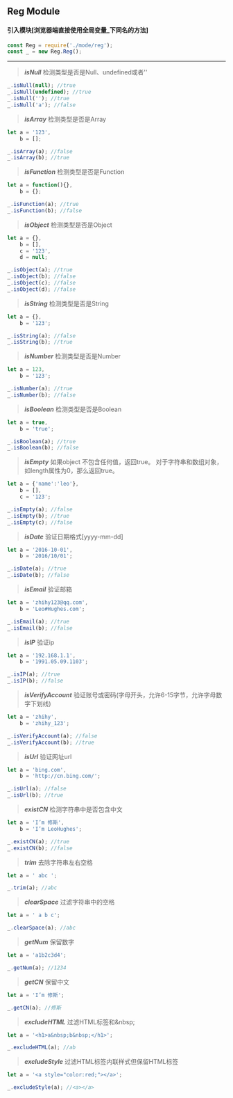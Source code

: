 ## Reg Module

#### 引入模块[浏览器端直接使用全局变量_下同名的方法]

```js
const Reg = require('./mode/reg');
const _ = new Reg.Reg();
```

***

>***isNull***
>检测类型是否是Null、undefined或者''

```js
_.isNull(null); //true
_.isNull(undefined); //true
_.isNull(''); //true
_.isNull('a'); //false
```

>***isArray***
>检测类型是否是Array

```js
let a = '123',
    b = [];

_.isArray(a); //false
_.isArray(b); //true
```

>***isFunction***
>检测类型是否是Function

```js
let a = function(){},
    b = {};

_.isFunction(a); //true
_.isFunction(b); //false
```

>***isObject***
>检测类型是否是Object

```js
let a = {},
    b = [],
    c = '123',
    d = null;

_.isObject(a); //true
_.isObject(b); //false
_.isObject(c); //false
_.isObject(d); //false
```

>***isString***
>检测类型是否是String

```js
let a = {},
    b = '123';

_.isString(a); //false
_.isString(b); //true
```

>***isNumber***
>检测类型是否是Number

```js
let a = 123,
    b = '123';

_.isNumber(a); //true
_.isNumber(b); //false
```

>***isBoolean***
>检测类型是否是Boolean

```js
let a = true,
    b = 'true';

_.isBoolean(a); //true
_.isBoolean(b); //false
```

>***isEmpty***
>如果object 不包含任何值，返回true。 对于字符串和数组对象，如length属性为0，那么返回true。

```js
let a = {'name':'leo'},
    b = [],
    c = '123';

_.isEmpty(a); //false
_.isEmpty(b); //true
_.isEmpty(c); //false
```

>***isDate***
>验证日期格式[yyyy-mm-dd]

```js
let a = '2016-10-01',
    b = '2016/10/01';

_.isDate(a); //true
_.isDate(b); //false
```

>***isEmail***
>验证邮箱

```js
let a = 'zhihy123@qq.com',
    b = 'Leo#Hughes.com';

_.isEmail(a); //true
_.isEmail(b); //false
```

>***isIP***
>验证ip

```js
let a = '192.168.1.1',
    b = '1991.05.09.1103';

_.isIP(a); //true
_.isIP(b); //false
```

>***isVerifyAccount***
>验证账号或密码(字母开头，允许6-15字节，允许字母数字下划线)

```js
let a = 'zhihy',
    b = 'zhihy_123';

_.isVerifyAccount(a); //false
_.isVerifyAccount(b); //true
```

>***isUrl***
>验证网址url

```js
let a = 'bing.com',
    b = 'http://cn.bing.com/';

_.isUrl(a); //false
_.isUrl(b); //true
```

>***existCN***
>检测字符串中是否包含中文

```js
let a = 'I’m 修斯',
    b = 'I’m LeoHughes';

_.existCN(a); //true
_.existCN(b); //false
```

>***trim***
>去除字符串左右空格

```js
let a = ' abc ';

_.trim(a); //abc
```

>***clearSpace***
>过滤字符串中的空格

```js
let a = ' a b c';

_.clearSpace(a); //abc
```

>***getNum***
>保留数字

```js
let a = 'a1b2c3d4';

_.getNum(a); //1234
```

>***getCN***
>保留中文

```js
let a = 'I’m 修斯';

_.getCN(a); //修斯
```

>***excludeHTML***
>过滤HTML标签和\&nbsp;

```js
let a = '<h1>a&nbsp;b&nbsp;</h1>';

_.excludeHTML(a); //ab
```

>***excludeStyle***
>过滤HTML标签内联样式但保留HTML标签

```js
let a = '<a style="color:red;"></a>';

_.excludeStyle(a); //<a></a>
```